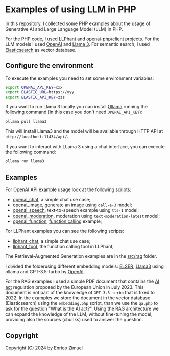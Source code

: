 # Examples of using LLM in PHP

In this repository, I collected some PHP examples about the usage 
of Generative AI and Large Language Model (LLM) in PHP.

For the PHP code, I used [LLPhant](https://github.com/theodo-group/LLPhant) and [openai-php/client](https://github.com/openai-php/client) projects. 
For the LLM models I used [OpenAI](https://openai.com/) and [Llama 3](https://llama.meta.com/llama3/).
For semantic search, I used [Elasticsearch](https://github.com/elastic/elasticsearch)
as vector database.

## Configure the environment

To execute the examples you need to set some environment variables:

```bash
export OPENAI_API_KEY=xxx
export ELASTIC_URL=https://yyy
export ELASTIC_API_KEY=zzz
```

If you want to run Llama 3 locally you can install [Ollama](https://ollama.com/)
running the following command (in this case you don't need `OPENAI_API_KEY`):

```bash
ollama pull llama3
```

This will install Llama3 and the model will be available through HTTP API at
`http://localhost:11434/api/`.

If you want to interact with LLama 3 using a chat interface, you can execute
the following command:

```bash
ollama run llama3
```

## Examples

For OpenAI API example usage look at the following scripts:

- [openai_chat](src/openai_chat.php), a simple chat use case;
- [openai_image](src/openai_image.php), generate an image using `dall-e-3` model;
- [openai_speech](src/openai_speech.php), text-to-speech example using `tts-1` model;
- [openai_moderation](src/openai_moderation.php), moderation using `text-moderation-latest` model;
- [openai_function](src/openai_function.php), [function calling](https://platform.openai.com/docs/guides/function-calling) example;

For LLPhant examples you can see the following scripts:

- [llphant_chat](src/llphant_chat.php), a simple chat use case;
- [llphant_tool](src/llphant_tool.php), the function calling tool in LLPhant;

The Retrieval-Augmented Generation examples are in the [src/rag](src/rag/) folder.

I divided the folderusing different embedding models: [ELSER](https://www.elastic.co/guide/en/machine-learning/current/ml-nlp-elser.html),
[Llama3](https://llama.meta.com/llama3/) using ollama and GPT-3.5-turbo by [OpenAI](https://openai.com/).

For the RAG examples I used a simple PDF document that contains the [AI act](data/AI_act.pdf)
regulation proposed by the European Union in July 2023.
This document is not part of the knowledge of `GPT-3.5-turbo` that is fixed to 2022.
In the examples we store the document in the vector database (Elasticsearch) using the
`embedding.php` script, than we use the `qa.php` to ask for the question "What is the AI act?".
Using the RAG architecture we can expand the knowledge of the LLM, without fine-tuning the model,
providing also the sources (chunks) used to answer the question.

## Copyright

Copyright (C) 2024 by Enrico Zimuel



